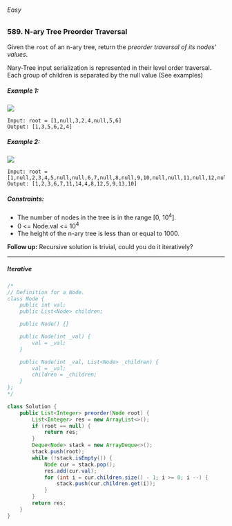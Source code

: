 ###### Easy

### 589. N-ary Tree Preorder Traversal

Given the `root` of an n-ary tree, return the _preorder traversal of its nodes' values_.

Nary-Tree input serialization is represented in their level order traversal. Each group of children is separated by the null value (See examples)

 

##### Example 1:

![](https://assets.leetcode.com/uploads/2018/10/12/narytreeexample.png)
```
Input: root = [1,null,3,2,4,null,5,6]
Output: [1,3,5,6,2,4]
```
##### Example 2:

![](https://assets.leetcode.com/uploads/2019/11/08/sample_4_964.png)
```
Input: root = [1,null,2,3,4,5,null,null,6,7,null,8,null,9,10,null,null,11,null,12,null,13,null,null,14]
Output: [1,2,3,6,7,11,14,4,8,12,5,9,13,10]
``` 

##### Constraints:

- The number of nodes in the tree is in the range [0, 10<sup>4</sup>].
- 0 <= Node.val <= 10<sup>4</sup>
- The height of the n-ary tree is less than or equal to 1000.
 

**Follow up:** Recursive solution is trivial, could you do it iteratively?

***

##### Iterative

```java
/*
// Definition for a Node.
class Node {
    public int val;
    public List<Node> children;

    public Node() {}

    public Node(int _val) {
        val = _val;
    }

    public Node(int _val, List<Node> _children) {
        val = _val;
        children = _children;
    }
};
*/

class Solution {
    public List<Integer> preorder(Node root) {
        List<Integer> res = new ArrayList<>();
        if (root == null) {
            return res;
        }
        Deque<Node> stack = new ArrayDeque<>();
        stack.push(root);
        while (!stack.isEmpty()) {
            Node cur = stack.pop();
            res.add(cur.val);
            for (int i = cur.children.size() - 1; i >= 0; i --) {
                stack.push(cur.children.get(i));
            }
        }
        return res;
    }
}
```

